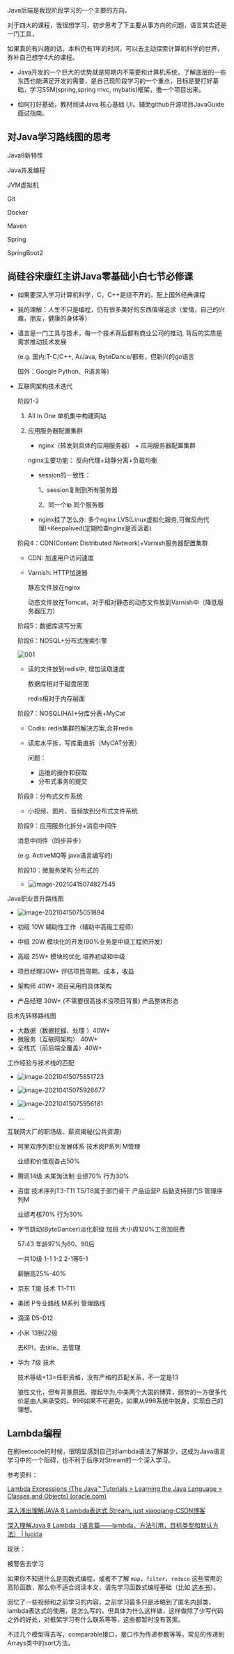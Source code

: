 Java后端是我现阶段学习的一个主要的方向。

对于四大的课程，我很想学习，初步思考了下主要从事方向的问题，语言其实还是一门工具，

如果真的有兴趣的话，本科仍有1年的时间，可以去主动探索计算机科学的世界，弥补自己想学4大的课程。

- Java开发的一个巨大的优势就是短期内不需要和计算机系统，了解底层的一些东西也能满足开发的需要，是自己现阶段学习的一个重点，目标是要打好基础，学习SSM(spring,spring mvc, mybatis)框架，撸一个项目出来。


- 如何打好基础，教材阅读Java 核心基础 I,II。辅助github开源项目JavaGuide面试指南。

## 对Java学习路线图的思考

Java8新特性

Java并发编程

JVM虚拟机

Git

Docker

Maven

Spring

SpringBoot2

## 尚硅谷宋康红主讲Java零基础小白七节必修课

- 如果要深入学习计算机科学，C，C++是绕不开的，配上国外经典课程
- 我的理解：人生不只是编程，仍有很多美好的东西值得追求（爱情，自己的兴趣，朋友，健康的身体等）

- 语言是一门工具与技术，每一个技术背后都有商业公司的推动, 背后的实质是需求推动技术发展

  (e.g. 国内:T-C/C++, A/Java, ByteDance/都有，但新兴的go语言

   国外：Google Python、R语言等)

- 互联网架构技术迭代

  阶段1-3

    1. All In One 单机集中构建网站

    2. 应用服务器配置集群

        - nginx（转发到具体的应用服务器） + 应用服务器配置集群

       nginx主要功能： 反向代理+动静分离+负载均衡

        - session的一致性：

          1、session复制到所有服务器

          2、同一个ip 同个服务器

        - nginx挂了怎么办: 多个nginx LVS(Linux虚拟化服务,可做反向代理)+Keepalived(定期检查nginx是否活着)

  阶段4：CDN(Content Distributed Network)+Varnish服务器配置集群

    - CDN: 加速用户访问速度

    - Varnish: HTTP加速器

      静态文件放在nginx

      动态文件放在Tomcat，对于相对静态的动态文件放到Varnish中（降低服务器压力）

  阶段5：数据库读写分离

  阶段6：NOSQL+分布式搜索引擎

  ![001](Java/001.png)

    - 读的文件放到redis中, 增加读取速度

      数据库相对于磁盘层面

      redis相对于内存层面

  阶段7：NOSQL(HA)+分库分表+MyCat

    - Codis: redis集群的解决方案,合并redis

    - 读库水平拆，写库垂直拆（MyCAT分表）

      问题：

        - 运维的操作和获取
        - 分布式事务的提交

  阶段8：分布式文件系统

    - 小视频、图片、音频放到分布式文件系统

  阶段9：应用服务化拆分+消息中间件

  消息中间件（同步异步）

  (e.g. ActiveMQ等 java语言编写的)

  阶段10：微服务架构 分布式的

    - ![image-20210415074827545](Java/002.png)

Java职业晋升路线图

- ![image-20210415075051894](Java/003.png)

- 初级 10W 辅助性工作（辅助中高级工程师）
- 中级 20W 模块化的开发(90%业务是中级工程师开发)
- 高级 25W+ 模块的优化 培养初级和中级
- 项目经理30W+ 评估项目周期、成本，收益
- 架构师 40W+ 项目采用的具体架构
- 产品经理 30W+ (不需要很高技术没项目背景) 产品整体形态

技术先转移路线图

- 大数据（数据挖掘、处理 ）40W+
- 微服务（互联网架构） 40W+
- 全栈式（前后端全覆盖）40W+

工作经验与技术栈的匹配

- ![image-20210415075851723](Java/004.png)

- ![image-20210415075926677](Java/005.png)

- ![image-20210415075956181](Java/006.png)

- ....

互联网大厂的职场级、薪资揭秘(公共资源)

- 阿里双序列职业发展体系 技术岗P系列 M管理

  业绩和价值观各占50%

- 腾讯14级 末尾淘汰制 业绩70% 行为30%

- 百度 技术序列T3-T11 T5/T6属于部门骨干 产品运营P 后勤支持部门S 管理序列M

  业绩考核70% 行为30%

- 字节跳动(ByteDancer)淡化职级 加班 大小周120%工资加班费

  57:43 年龄97%为80、90后

  一共10级 1-1 1-2 2-1等5-1

  薪酬高25%-40%

- 京东 T级 技术 T1-T11

- 美团 P专业路线 M系列 管理路线

- 滴滴 D5-D12

- 小米 13到22级

  去KPI，去title，去管理

- 华为 7级 技术

  技术等级+13=任职资格，没有严格的匹配关系，不一定是13

  狼性文化，但有背景原因。撑起华为,中美两个大国的博弈，弱势的一方很多代价是由人来承受的。996如果不可避免，如果从996系统中脱身，实现自己的理想。

## Lambda编程

在刷leetcode的时候，很明显感到自己对lambda语法了解甚少，这成为Java语言学习中的一个阻碍，也不利于后序对Stream的一个深入学习。

参考资料：

[Lambda Expressions (The Java™ Tutorials > Learning the Java Language > Classes and Objects) (oracle.com)](https://docs.oracle.com/javase/tutorial/java/javaOO/lambdaexpressions.html#use-case)

[深入浅出理解JAVA 8 Lambda表达式 Stream_just xiaoqiang-CSDN博客](https://blog.csdn.net/crpxnmmafq/article/details/72510314)

[深入理解Java 8 Lambda（语言篇——lambda，方法引用，目标类型和默认方法） | lucida](http://lucida.me/blog/java-8-lambdas-insideout-language-features/)

现状：

被警告去学习

如果你不知道什么是函数式编程，或者不了解 `map`，`filter`，`reduce` 这些常用的高阶函数，那么你不适合阅读本文，请先学习函数式编程基础（比如 [这本书](http://www.amazon.com/How-Design-Programs-Introduction-Programming/dp/0262062186/)）。

回忆了一些视频和之前学习的内容，之前学习最多只是涉略到了匿名内部类，lambda表达式的使用，是怎么写的，但具体为什么这样做，这样做除了少写代码之外的好处，对框架学习有什么联系等等，这些都暂时没有答案。

不过几个模型得去写，comparable接口，接口作为传递参数等等。常见的传递到Arrays类中的sort方法。

